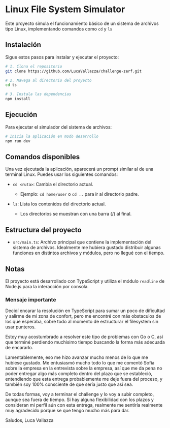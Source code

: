 # Linux File System Simulator

Este proyecto simula el funcionamiento básico de un sistema de archivos tipo Linux, implementando comandos como `cd` y `ls`

## Instalación

Sigue estos pasos para instalar y ejecutar el proyecto:

```bash
# 1. Clona el repositorio
git clone https://github.com/LucaVallazza/challenge-zerf.git

# 2. Navega al directorio del proyecto
cd ts

# 3. Instala las dependencias
npm install
```

## Ejecución

Para ejecutar el simulador del sistema de archivos:

```bash
# Inicia la aplicación en modo desarrollo
npm run dev
```

## Comandos disponibles

Una vez ejecutada la aplicación, aparecerá un prompt similar al de una terminal Linux. Puedes usar los siguientes comandos:

- `cd <ruta>`: Cambia el directorio actual.
  - Ejemplo: `cd home/user` o `cd ..` para ir al directorio padre.
  
- `ls`: Lista los contenidos del directorio actual.
  - Los directorios se muestran con una barra (/) al final.


## Estructura del proyecto

- `src/main.ts`: Archivo principal que contiene la implementación del sistema de archivos. Idealmente me hubiera gustado distribuir algunas funciones en distintos archivos y módulos, pero no llegué con el tiempo.


## Notas

El proyecto está desarrollado con TypeScript y utiliza el módulo `readline` de Node.js para la interacción por consola.

### Mensaje importante

Decidí encarar la resolución en TypeScript para sumar un poco de dificultad y salirme de mi zona de confort, pero me encontré con más obstaculos de los que esperaba, sobre todo al momento de estructurar el filesystem sin usar punteros.

Estoy muy acostumbrado a resolver este tipo de problemas con Go o C, así que terminé perdiendo muchisimo tiempo buscando la forma más adecuada de encararlo.

Lamentablemente, eso me hizo avanzar mucho menos de lo que me hubiese gustado. Me entusiasmó mucho todo lo que me comentó Sofía sobre la empresa en la entrevista sobre la empresa, así que me da pena no poder entregar algo más completo dentro del plazo que se estableció, entendiendo que esta entrega probablemente me deje fuera del proceso, y también soy 100% consciente de que sería justo que así sea.

De todas formas, voy a terminar el challenge y lo voy a subir completo, aunque sea fuera de tiempo. Si hay alguna flexibilidad con los plazos y consideran mi perfil aún con esta entrega, realmente me sentiría realmente muy agradecido porque se que tengo mucho más para dar.

Saludos,
Luca Vallazza